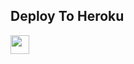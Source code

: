 

## Deploy To Heroku

<a href="https://heroku.com/deploy?template=https://github.com/rohanh6609/PW-extractor-only">
     <img height="30px" src="https://img.shields.io/badge/Deploy%20To%20Heroku-blueviolet?style=for-the-badge&logo=heroku">
  </a>
